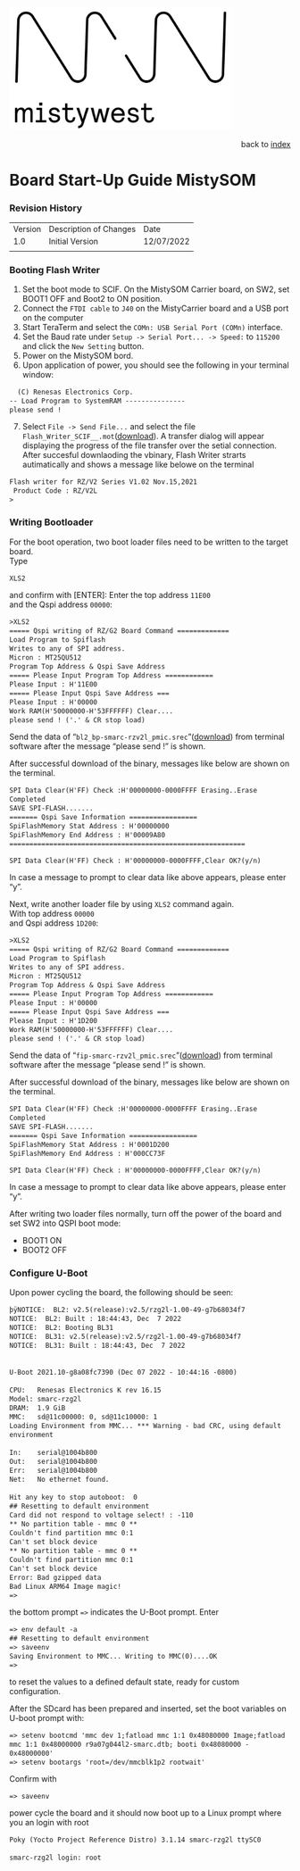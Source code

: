 <img src="files/img/2018_MistyWest_LogoCombo_FINAL_RGB.png" alt="MistyWest" width="400"/><div style="text-align: right">back to [index]( README.md)</div>

# Board Start-Up Guide MistySOM
### Revision History

<table>
  <tr>
   <td>Version
   </td>
   <td>Description of Changes
   </td>
   <td>Date
   </td>
  </tr>
  <tr>
   <td>
	   1.0
   </td>
   <td>
	   Initial Version
   </td>
   <td>
	   12/07/2022
   </td>
  </tr>
  <tr>
   <td>
   </td>
   <td>
   </td>
   <td>
   </td>
  </tr>
</table>

### Booting Flash Writer
1. Set the boot mode to SCIF. On the MistySOM Carrier board, on SW2, set BOOT1 OFF and Boot2  to ON position.
2. Connect the `FTDI cable` to `J40` on the MistyCarrier board and a USB port on the computer
3. Start TeraTerm and select the `COMn: USB Serial Port (COMn)` interface.
4. Set the Baud rate under `Setup -> Serial Port... -> Speed:` to `115200` and click the `New Setting` button.
5. Power on the MistySOM bord.
6. Upon application of power, you should see the following in your terminal window:   
```SCIF Download mode
  (C) Renesas Electronics Corp.
-- Load Program to SystemRAM ---------------
please send !  
```  
7. Select `File -> Send File...` and select the file `Flash_Writer_SCIF__.mot`([download]( files/bootloader/rzg2l/Flash_Writer_SCIF__.mot)). A transfer dialog will appear displaying the progress of the file transfer over the setial connection. <br/>
After succesful downlaoding the vbinary, Flash Writer strarts autimatically and shows a message like belowe on the terminal
```
Flash writer for RZ/V2 Series V1.02 Nov.15,2021
 Product Code : RZ/V2L
>
```

### Writing Bootloader

For the boot operation, two boot loader files need to be written to the target board.<br>
Type 
```
XLS2
```
and confirm with [ENTER]:
Enter the top address `11E00`<br>
and the Qspi address `00000`:
```
>XLS2
===== Qspi writing of RZ/G2 Board Command =============
Load Program to Spiflash
Writes to any of SPI address.
Micron : MT25QU512
Program Top Address & Qspi Save Address
===== Please Input Program Top Address ============
Please Input : H'11E00
===== Please Input Qspi Save Address ===
Please Input : H'00000
Work RAM(H'50000000-H'53FFFFFF) Clear....
please send ! ('.' & CR stop load)
```
Send the data of “`bl2_bp-smarc-rzv2l_pmic.srec`”([download]( files/bootloader/rzg2l/bl2_bp-MistySOMG2L.srec)) from terminal software after the message “please send !” is shown.

After successful download of the binary, messages like below are shown on the terminal.
```
SPI Data Clear(H'FF) Check :H'00000000-0000FFFF Erasing..Erase Completed
SAVE SPI-FLASH.......
======= Qspi Save Information =================
SpiFlashMemory Stat Address : H'00000000
SpiFlashMemory End Address : H'00009A80
===========================================================
```

```
SPI Data Clear(H'FF) Check : H'00000000-0000FFFF,Clear OK?(y/n)
```
In case a message to prompt to clear data like above appears, please enter “y”.


Next, write another loader file by using `XLS2` command again.<br>
With top address `00000`<br> 
and Qspi address `1D200`:
```
>XLS2
===== Qspi writing of RZ/G2 Board Command =============
Load Program to Spiflash
Writes to any of SPI address.
Micron : MT25QU512
Program Top Address & Qspi Save Address
===== Please Input Program Top Address ============
Please Input : H'00000
===== Please Input Qspi Save Address ===
Please Input : H'1D200
Work RAM(H'50000000-H'53FFFFFF) Clear....
please send ! ('.' & CR stop load)
```
Send the data of “`fip-smarc-rzv2l_pmic.srec`”([download]( files/bootloader/rzg2l/fip-MistySOMG2L.srec)) from terminal software after the message “please send !” is shown.

After successful download of the binary, messages like below are shown on the terminal.
```
SPI Data Clear(H'FF) Check :H'00000000-0000FFFF Erasing..Erase Completed
SAVE SPI-FLASH.......
======= Qspi Save Information =================
SpiFlashMemory Stat Address : H'0001D200
SpiFlashMemory End Address : H'000CC73F
```

```  
SPI Data Clear(H'FF) Check : H'00000000-0000FFFF,Clear OK?(y/n)
```
In case a message to prompt to clear data like above appears, please enter “y”.


After writing two loader files normally, turn off the power of the board and set SW2 into QSPI boot mode:
* BOOT1 ON
* BOOT2 OFF



### Configure U-Boot

Upon power cycling the board, the following should be seen:
```
þÿNOTICE:  BL2: v2.5(release):v2.5/rzg2l-1.00-49-g7b68034f7
NOTICE:  BL2: Built : 18:44:43, Dec  7 2022
NOTICE:  BL2: Booting BL31
NOTICE:  BL31: v2.5(release):v2.5/rzg2l-1.00-49-g7b68034f7
NOTICE:  BL31: Built : 18:44:43, Dec  7 2022


U-Boot 2021.10-g8a08fc7390 (Dec 07 2022 - 10:44:16 -0800)

CPU:   Renesas Electronics K rev 16.15
Model: smarc-rzg2l
DRAM:  1.9 GiB
MMC:   sd@11c00000: 0, sd@11c10000: 1
Loading Environment from MMC... *** Warning - bad CRC, using default environment

In:    serial@1004b800
Out:   serial@1004b800
Err:   serial@1004b800
Net:   No ethernet found.

Hit any key to stop autoboot:  0
## Resetting to default environment
Card did not respond to voltage select! : -110
** No partition table - mmc 0 **
Couldn't find partition mmc 0:1
Can't set block device
** No partition table - mmc 0 **
Couldn't find partition mmc 0:1
Can't set block device
Error: Bad gzipped data
Bad Linux ARM64 Image magic!
=>
``` 
the bottom prompt `=>` indicates the U-Boot prompt.
Enter 
```
=> env default -a
## Resetting to default environment
=> saveenv
Saving Environment to MMC... Writing to MMC(0)....OK
=>
```
to reset the values to a defined default state, ready for custom configuration.

After the SDcard has been prepared and inserted, set the boot variables on U-boot prompt with:
```
=> setenv bootcmd 'mmc dev 1;fatload mmc 1:1 0x48080000 Image;fatload mmc 1:1 0x48000000 r9a07g044l2-smarc.dtb; booti 0x48080000 - 0x48000000'
=> setenv bootargs 'root=/dev/mmcblk1p2 rootwait'
```
Confirm with 
```
=> saveenv
```
power cycle the board and it should now boot up to a Linux prompt where you an login with root
```
Poky (Yocto Project Reference Distro) 3.1.14 smarc-rzg2l ttySC0

smarc-rzg2l login: root
```




